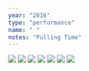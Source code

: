 ```yaml
---
year: "2016"
type: "performance"
name: " "
notes: "Pulling Time"
---
```


![](Performance_Instillation2015-2018/PullingTime,performance,2016/PullingTime,performance,2016(1).jpeg)
![](Performance_Instillation2015-2018/PullingTime,performance,2016/PullingTime,performance,2016(2).jpeg)
![](Performance_Instillation2015-2018/PullingTime,performance,2016/PullingTime,performance,2016(3).jpeg)
![](Performance_Instillation2015-2018/PullingTime,performance,2016/PullingTime,performance,2016(4).jpeg)
![](Performance_Instillation2015-2018/PullingTime,performance,2016/PullingTime,performance,2016(5).jpeg)
![](Performance_Instillation2015-2018/PullingTime,performance,2016/PullingTime,performance,2016(6).jpeg)
![](Performance_Instillation2015-2018/PullingTime,performance,2016/PullingTime,performance,2016(8).jpeg)
